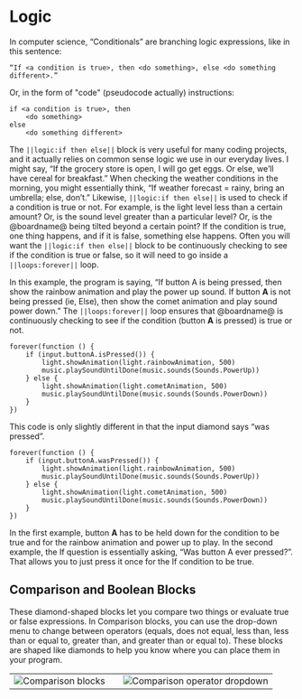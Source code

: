 # Logic

In computer science, “Conditionals” are branching logic expressions, like in this sentence:

```
“If <a condition is true>, then <do something>, else <do something different>.”
```

Or, in the form of "code" (pseudocode actually) instructions:

```
if <a condition is true>, then
    <do something>
else
    <do something different>
```

The ``||logic:if then else||`` block is very useful for many coding projects, and it actually relies on common sense logic we use in our everyday lives. I might say, “If the grocery store is open, I will go get eggs. Or else, we’ll have cereal for breakfast.” When checking the weather conditions in the morning, you might essentially think, “If weather forecast = rainy, bring an umbrella; else, don’t.”  Likewise, ``||logic:if then else||`` is used to check if a condition is true or not. For example, is the light level less than a certain amount? Or, is the sound level greater than a particular level? Or, is the @boardname@ being tilted beyond a certain point? If the condition is true, one thing happens, and if it is false, something else happens. Often you will want the ``||logic:if then else||`` block to be continuously checking to see if the condition is true or false, so it will need to go inside a ``||loops:forever||`` loop.

In this example, the program is saying, “If button A is being pressed, then show the rainbow animation and play the power up sound. If button **A** is not being pressed (ie, Else), then show the comet animation and play sound power down.” The ``||loops:forever||`` loop ensures that @boardname@ is continuously checking to see if the condition (button **A** is pressed) is true or not.

```blocks
forever(function () {
    if (input.buttonA.isPressed()) {
        light.showAnimation(light.rainbowAnimation, 500)
        music.playSoundUntilDone(music.sounds(Sounds.PowerUp))
    } else {
        light.showAnimation(light.cometAnimation, 500)
        music.playSoundUntilDone(music.sounds(Sounds.PowerDown))
    }
})
```

This code is only slightly different in that the input diamond says “was pressed”.

```blocks
forever(function () {
    if (input.buttonA.wasPressed()) {
        light.showAnimation(light.rainbowAnimation, 500)
        music.playSoundUntilDone(music.sounds(Sounds.PowerUp))
    } else {
        light.showAnimation(light.cometAnimation, 500)
        music.playSoundUntilDone(music.sounds(Sounds.PowerDown))
    }
})
```

In the first example, button **A** has to be held down for the condition to be true and for the rainbow animation and power up to play. In the second example, the If question is essentially asking, “Was button A ever pressed?”. That allows you to just press it once for the If condition to be true.

## Comparison and Boolean Blocks

These diamond-shaped blocks let you compare two things or evaluate true or false expressions. In Comparison blocks, you can use the drop-down menu to change between operators (equals, does not equal, less than, less than or equal to, greater than, and greater than or equal to).  These blocks are shaped like diamonds to help you know where you can place them in your program.

| | | |
|-|-|-|
|![Comparison blocks](/static/courses/making/coding/comparison-blocks.jpg)||![Comparison operator dropdown](/static/courses/making/coding/fe-comparison.jpg)|
